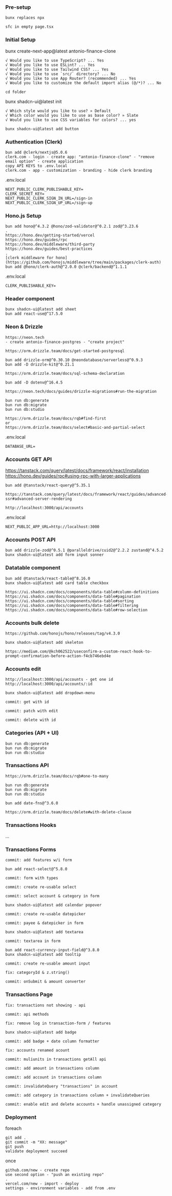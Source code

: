 ### Pre-setup

`bunx replaces npx`

`sfc in empty page.tsx`

### Initial Setup

bunx create-next-app@latest antonio-finance-clone
```
√ Would you like to use TypeScript? ... Yes
√ Would you like to use ESLint? ... Yes
√ Would you like to use Tailwind CSS? ... Yes
√ Would you like to use `src/` directory? ... No
√ Would you like to use App Router? (recommended) ... Yes
√ Would you like to customize the default import alias (@/*)? ... No
```

`cd folder`

bunx shadcn-ui@latest init
```
√ Which style would you like to use? » Default
√ Which color would you like to use as base color? » Slate
√ Would you like to use CSS variables for colors? ... yes

bunx shadcn-ui@latest add button
```

### Authentication (Clerk)

```
bun add @clerk/nextjs@5.0.6
clerk.com - login - create app: "antonio-finance-clone" - "remove email option" - create application
copy API KEYS to .env.local
clerk.com - app - customization - branding - hide clerk branding
```

.env.local
```
NEXT_PUBLIC_CLERK_PUBLISHABLE_KEY=
CLERK_SECRET_KEY=
NEXT_PUBLIC_CLERK_SIGN_IN_URL=/sign-in
NEXT_PUBLIC_CLERK_SIGN_UP_URL=/sign-up
```

### Hono.js Setup

```
bun add hono@^4.3.2 @hono/zod-validator@^0.2.1 zod@^3.23.6
.
https://hono.dev/getting-started/vercel
https://hono.dev/guides/rpc
https://hono.dev/middleware/third-party
https://hono.dev/guides/best-practices
.
[clerk middleware for hono](https://github.com/honojs/middleware/tree/main/packages/clerk-auth)
bun add @hono/clerk-auth@^2.0.0 @clerk/backend@^1.1.1
```

.env.local
```
CLERK_PUBLISHABLE_KEY=
```

### Header component

```
bunx shadcn-ui@latest add sheet
bun add react-use@^17.5.0
``` 

### Neon & Drizzle

```
https://neon.tech 
- create antonio-finance-postgres - "create project"

https://orm.drizzle.team/docs/get-started-postgresql

bun add drizzle-orm@^0.30.10 @neondatabase/serverless@^0.9.3
bun add -D drizzle-kit@^0.21.1

https://orm.drizzle.team/docs/sql-schema-declaration

bun add -D dotenv@^16.4.5

https://neon.tech/docs/guides/drizzle-migrations#run-the-migration

bun run db:generate
bun run db:migrate
bun run db:studio

https://orm.drizzle.team/docs/rqb#find-first
or
https://orm.drizzle.team/docs/select#basic-and-partial-select
```

.env.local
```
DATABASE_URL=
```

### Accounts GET API

https://tanstack.com/query/latest/docs/framework/react/installation
https://hono.dev/guides/rpc#using-rpc-with-larger-applications

```
bun add @tanstack/react-query@^5.35.1

https://tanstack.com/query/latest/docs/framework/react/guides/advanced-ssr#advanced-server-rendering

http://localhost:3000/api/accounts
```

.env.local
```
NEXT_PUBLIC_APP_URL=http://localhost:3000
```

### Accounts POST API

```
bun add drizzle-zod@^0.5.1 @paralleldrive/cuid2@^2.2.2 zustand@^4.5.2
bunx shadcn-ui@latest add form input sonner
```

### Datatable component

```
bun add @tanstack/react-table@^8.16.0
bunx shadcn-ui@latest add card table checkbox

https://ui.shadcn.com/docs/components/data-table#column-definitions
https://ui.shadcn.com/docs/components/data-table#pagination
https://ui.shadcn.com/docs/components/data-table#sorting
https://ui.shadcn.com/docs/components/data-table#filtering
https://ui.shadcn.com/docs/components/data-table#row-selection
```

### Accounts bulk delete

```
https://github.com/honojs/hono/releases/tag/v4.3.0

bunx shadcn-ui@latest add skeleton

https://medium.com/@kch062522/useconfirm-a-custom-react-hook-to-prompt-confirmation-before-action-f4cb746ebd4e
```

### Accounts edit

```
http://localhost:3000/api/accounts - get one id
http://localhost:3000/api/accounts/:id

bunx shadcn-ui@latest add dropdown-menu

commit: get with id

commit: patch with edit

commit: delete with id
```

### Categories (API + UI)

```
bun run db:generate
bun run db:migrate
bun run db:studio
```

### Transactions API

```
https://orm.drizzle.team/docs/rqb#one-to-many

bun run db:generate
bun run db:migrate
bun run db:studio

bun add date-fns@^3.6.0

https://orm.drizzle.team/docs/delete#with-delete-clause
```

### Transactions Hooks

...

### Transactions Forms

```
commit: add features w/i form

bun add react-select@^5.8.0

commit: form with types

commit: create re-usable select

commit: select account & category in form

bunx shadcn-ui@latest add calendar popover

commit: create re-usable datepicker

commit: payee & datepicker in form

bunx shadcn-ui@latest add textarea

commit: textarea in form

bun add react-currency-input-field@^3.8.0
bunx shadcn-ui@latest add tooltip

commit: create re-usable amount input

fix: categoryId & z.string()

commit: onSubmit & amount converter
```

### Transactions Page

```
fix: transactions not showing - api

commit: api methods

fix: remove log in transaction-form / features

bunx shadcn-ui@latest add badge

commit: add badge + date column formatter

fix: accounts renamed acount

commit: muliunits in transactions getAll api

commit: add amount in transactions column

commit: add account in transactions column

commit: invalidateQuery "transactions" in account

commit: add category in transactions column + invalidateQueries

commit: enable edit and delete accounts + handle unassigned category
```

### Deployment

foreach
```
git add .
git commit -m "XX: message"
git push
validate deployment succeed
```

once
```
github.com/new - create repo
use second option - "push an existing repo"
.
vercel.com/new - import - deploy
settings - environment variables - add from .env
```